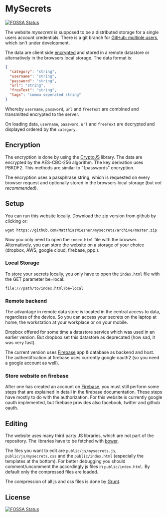 # MySecrets
[![FOSSA Status](https://app.fossa.io/api/projects/git%2Bgithub.com%2FMatthiasWiesner%2Fmysecrets.svg?type=shield)](https://app.fossa.io/projects/git%2Bgithub.com%2FMatthiasWiesner%2Fmysecrets?ref=badge_shield)


The website *mysecrets* is supposed to be a distributed storage for a single users account credentials. 
There is a git branch for [GitHub: multiple users], which isn't under development.

The data are client side [encrypted](#encryption) and stored in a remote datastore or alternatively in the browsers local storage. The data format is:

~~~json
{
  "category": "string",
  "username": "string",
  "password": "string",
  "url": "string",
  "freeText": "string",
  "tags": "comma seperated string"
}
~~~
Whereby `username`, `password`, `url` and `freeText` are combined and 
transmitted encrypted to the server.

On loading data, `username`, `password`, `url` and `freeText` are decrypted and 
displayed ordered by the `category`.


## Encryption

The encryption is done by using the [CryptoJS] library. The data are encrypted 
by the AES-CBC-256 algorithm. The key derivation uses PBKDF2. 
This methods are similar to "1passwords" encryption.

The encryption uses a passphrase string, which is requested on every browser request and optionally stored in the browsers local storage (but *not recommended*).

## Setup

You can run this website locally. Download the zip version from github by clicking or:

~~~
wget https://github.com/MatthiasWiesner/mysecrets/archive/master.zip
~~~

Now you only need to open the `index.html` file with the browser.
Alternatively, you can store the website on a storage of your choice (dropbox, AWS, google cloud, firebase, ppp.).

### Local Storage

To store your secrets locally, you only have to open the `index.html` file with the GET parameter be=local:

`file:///path/to/index.html?be=local`

### Remote backend

The advantage in remote data store is located in the central access to data, regardless of the device. So you can access your secrets on the laptop at home, the workstation at your workplace or on your mobile.

Dropbox offered for some time a datastore service which was used in an earlier version. But dropbox set this datastore as deprecated (how sad, it was very fast).

The current version uses [Firebase] app & database as backend and host. The authentification at firebase uses currently google oauth2 (so you need a google account as well).

### Store website on firebase

After one has created an account on [Firebase], you must still perform some steps that are explained in detail in the firebase documentation. These steps have mostly to do with the authorization. For this website is currently google oauth implemented, but firebase provides also facebook, twitter and github oauth.

## Editing

The website uses many third party JS libraries, which are not part of the repository. The libraries have to be fetched with [bower]. 

The files you want to edit are `public/js/mysecrets.js`, `public/js/mysecrets.css` and the `public/index.html` (especially the templates at the bottom). For better debugging you should comment/uncomment the accordingly js files in `public/index.html`. By default only the compressed files are loaded.

The compression of all js and css files is done by [Grunt].

[GitHub: multiple users]: https://github.com/MatthiasWiesner/mysecrets/tree/multiuser
[CryptoJS]: https://code.google.com/p/crypto-js/
[Firebase]: https://www.firebase.com/
[bower]: http://bower.io/
[Grunt]: http://gruntjs.com/


## License
[![FOSSA Status](https://app.fossa.io/api/projects/git%2Bgithub.com%2FMatthiasWiesner%2Fmysecrets.svg?type=large)](https://app.fossa.io/projects/git%2Bgithub.com%2FMatthiasWiesner%2Fmysecrets?ref=badge_large)